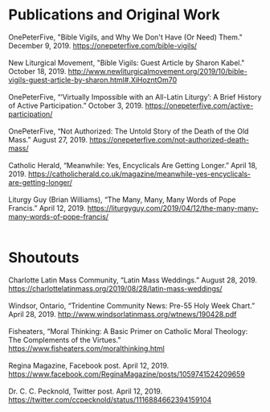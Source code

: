 # Publications and Original Work

OnePeterFive, "Bible Vigils, and Why We Don't Have (Or Need) Them." December 9, 2019. https://onepeterfive.com/bible-vigils/
<br/>
<br/>
New Liturgical Movement, "Bible Vigils: Guest Article by Sharon Kabel." October 18, 2019. http://www.newliturgicalmovement.org/2019/10/bible-vigils-guest-article-by-sharon.html#.XiHozntOm70
<br/>
<br/>
OnePeterFive, “‘Virtually Impossible with an All-Latin Liturgy’: A Brief History of Active Participation.” October 3, 2019. https://onepeterfive.com/active-participation/
<br/>
<br/>
OnePeterFive, “Not Authorized: The Untold Story of the Death of the Old Mass.” August 27, 2019. https://onepeterfive.com/not-authorized-death-mass/
<br/>
<br/>
Catholic Herald, “Meanwhile: Yes, Encyclicals Are Getting Longer.” April 18, 2019. https://catholicherald.co.uk/magazine/meanwhile-yes-encyclicals-are-getting-longer/
<br/>
<br/>
Liturgy Guy (Brian Williams), “The Many, Many, Many Words of Pope Francis.” April 12, 2019. https://liturgyguy.com/2019/04/12/the-many-many-many-words-of-pope-francis/
<br/>
<br/>

# Shoutouts 

Charlotte Latin Mass Community, “Latin Mass Weddings.” August 28, 2019. https://charlottelatinmass.org/2019/08/28/latin-mass-weddings/
<br/>
<br/>
Windsor, Ontario, “Tridentine Community News: Pre-55 Holy Week Chart.” April 28, 2019. http://www.windsorlatinmass.org/wtnews/190428.pdf
<br/>
<br/>
Fisheaters, “Moral Thinking: A Basic Primer on Catholic Moral Theology: The Complements of the Virtues.” https://www.fisheaters.com/moralthinking.html
<br/>
<br/>
Regina Magazine, Facebook post. April 12, 2019. https://www.facebook.com/ReginaMagazine/posts/1059741524209659 
<br/>
<br/>
Dr. C. C. Pecknold, Twitter post. April 12, 2019. https://twitter.com/ccpecknold/status/1116884662394159104

